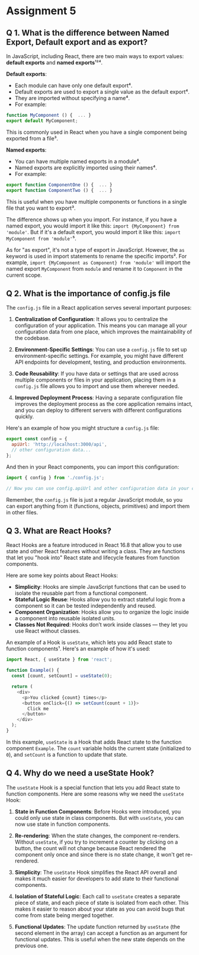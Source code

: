 # Assignment 5

## Q 1. What is the difference between Named Export, Default export and as export?
In JavaScript, including React, there are two main ways to export values: **default exports** and **named exports**¹²⁴.

**Default exports**:
- Each module can have only one default export⁴.
- Default exports are used to export a single value as the default export⁴.
- They are imported without specifying a name⁴.
- For example:
```javascript
function MyComponent () {  ... }  
export default MyComponent;
```
This is commonly used in React when you have a single component being exported from a file³.

**Named exports**:
- You can have multiple named exports in a module⁴.
- Named exports are explicitly imported using their names⁴.
- For example:
```javascript
export function ComponentOne () {  ... }
export function ComponentTwo () {  ... }
```
This is useful when you have multiple components or functions in a single file that you want to export³.

The difference shows up when you import. For instance, if you have a named export, you would import it like this: `import {MyComponent} from 'module'`. But if it's a default export, you would import it like this: `import MyComponent from 'module'`⁵.

As for "as export", it's not a type of export in JavaScript. However, the `as` keyword is used in import statements to rename the specific imports². For example, `import {MyComponent as Component} from 'module'` will import the named export `MyComponent` from `module` and rename it to `Component` in the current scope.

  ## Q 2. What is the importance of config.js file

  The `config.js` file in a React application serves several important purposes:

1. **Centralization of Configuration**: It allows you to centralize the configuration of your application. This means you can manage all your configuration data from one place, which improves the maintainability of the codebase.

2. **Environment-Specific Settings**: You can use a `config.js` file to set up environment-specific settings. For example, you might have different API endpoints for development, testing, and production environments.

3. **Code Reusability**: If you have data or settings that are used across multiple components or files in your application, placing them in a `config.js` file allows you to import and use them wherever needed.

4. **Improved Deployment Process**: Having a separate configuration file improves the deployment process as the core application remains intact, and you can deploy to different servers with different configurations quickly.

Here's an example of how you might structure a `config.js` file:

```javascript
export const config = {
  apiUrl: 'http://localhost:3000/api',
  // other configuration data...
};
```

And then in your React components, you can import this configuration:

```javascript
import { config } from './config.js';

// Now you can use config.apiUrl and other configuration data in your component.
```

Remember, the `config.js` file is just a regular JavaScript module, so you can export anything from it (functions, objects, primitives) and import them in other files.

## Q 3. What are React Hooks?

React Hooks are a feature introduced in React 16.8 that allow you to use state and other React features without writing a class. They are functions that let you "hook into" React state and lifecycle features from function components. 

Here are some key points about React Hooks:

- **Simplicity**: Hooks are simple JavaScript functions that can be used to isolate the reusable part from a functional component.
- **Stateful Logic Reuse**: Hooks allow you to extract stateful logic from a component so it can be tested independently and reused.
- **Component Organization**: Hooks allow you to organize the logic inside a component into reusable isolated units.
- **Classes Not Required**: Hooks don’t work inside classes — they let you use React without classes.

An example of a Hook is `useState`, which lets you add React state to function components¹. Here's an example of how it's used:

```javascript
import React, { useState } from 'react';

function Example() {
  const [count, setCount] = useState(0);

  return (
    <div>
      <p>You clicked {count} times</p>
      <button onClick={() => setCount(count + 1)}>
        Click me
      </button>
    </div>
  );
}
```

In this example, `useState` is a Hook that adds React state to the function component `Example`. The `count` variable holds the current state (initialized to `0`), and `setCount` is a function to update that state.

## Q 4. Why do we need a useState Hook?
The `useState` Hook is a special function that lets you add React state to function components. Here are some reasons why we need the `useState` Hook:

1. **State in Function Components**: Before Hooks were introduced, you could only use state in class components. But with `useState`, you can now use state in function components.

2. **Re-rendering**: When the state changes, the component re-renders. Without `useState`, if you try to increment a counter by clicking on a button, the count will not change because React rendered the component only once and since there is no state change, it won't get re-rendered.

3. **Simplicity**: The `useState` Hook simplifies the React API overall and makes it much easier for developers to add state to their functional components.

4. **Isolation of Stateful Logic**: Each call to `useState` creates a separate piece of state, and each piece of state is isolated from each other. This makes it easier to reason about your state as you can avoid bugs that come from state being merged together.

5. **Functional Updates**: The update function returned by `useState` (the second element in the array) can accept a function as an argument for functional updates. This is useful when the new state depends on the previous one.

